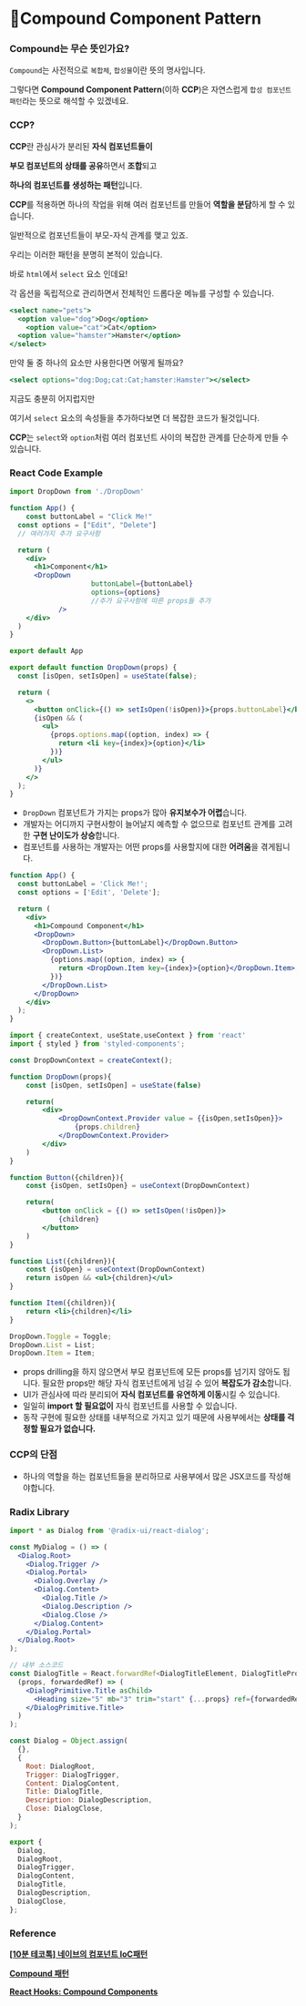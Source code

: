 # 🧩Compound Component Pattern

### Compound는 무슨 뜻인가요?

`Compound`는 사전적으로 `복합체`, `합성물`이란 뜻의 명사입니다.

그렇다면 **Compound Component Pattern**(이하 **CCP**)은 자연스럽게 `합성 컴포넌트 패턴`라는 뜻으로 해석할 수 있겠네요.

### CCP?

**CCP**란 관심사가 분리된 **자식 컴포넌트들이**

**부모 컴포넌트의 상태를 공유**하면서 **조합**되고

**하나의 컴포넌트를 생성하는 패턴**입니다.

**CCP**를 적용하면 하나의 작업을 위해 여러 컴포넌트를 만들어 **역할을 분담**하게 할 수 있습니다.

일반적으로 컴포넌트들이 부모-자식 관계를 맺고 있죠.

우리는 이러한 패턴을 분명히 본적이 있습니다.

바로 `html`에서 `select` 요소 인데요!

각 옵션을 독립적으로 관리하면서 전체적인 드롭다운 메뉴를 구성할 수 있습니다.

```jsx
<select name="pets">
  <option value="dog">Dog</option>
	<option value="cat">Cat</option>
  <option value="hamster">Hamster</option>
</select>
```

만약 둘 중 하나의 요소만 사용한다면 어떻게 될까요?

```jsx
<select options="dog:Dog;cat:Cat;hamster:Hamster"></select>
```

지금도 충분히 어지럽지만

여기서 `select` 요소의 속성들을 추가하다보면 더 복잡한 코드가 될것입니다.

**CCP**는 `select`와 `option`처럼 여러 컴포넌트 사이의 복잡한 관계를 단순하게 만들 수 있습니다.

### React Code Example

```jsx
import DropDown from './DropDown'

function App() {
	const buttonLabel = "Click Me!"
  const options = ["Edit", "Delete"]
  // 여러가지 추가 요구사항

  return (
    <div>
      <h1>Component</h1>
      <DropDown
					buttonLabel={buttonLabel}
					options={options}
					//추가 요구사항에 따른 props들 추가
			/>
    </div>
  )
}

export default App
```

```jsx
export default function DropDown(props) {
  const [isOpen, setIsOpen] = useState(false);

  return (
    <>
      <button onClick={() => setIsOpen(!isOpen)}>{props.buttonLabel}</button>
      {isOpen && (
        <ul>
          {props.options.map((option, index) => {
            return <li key={index}>{option}</li>
          })}
        </ul>
      )}
    </>
  );
}
```

- `DropDown` 컴포넌트가 가지는 props가 많아 **유지보수가 어렵**습니다.
- 개발자는 어디까지 구현사항이 늘어날지 예측할 수 없으므로
컴포넌트 관계를 고려한 **구현 난이도가 상승**합니다.
- 컴포넌트를 사용하는 개발자는 어떤 props를 사용할지에 대한 **어려움**을 겪게됩니다.

```jsx
function App() {
  const buttonLabel = 'Click Me!';
  const options = ['Edit', 'Delete'];

  return (
    <div>
      <h1>Compound Component</h1>
      <DropDown>
        <DropDown.Button>{buttonLabel}</DropDown.Button>
        <DropDown.List>
          {options.map((option, index) => {
            return <DropDown.Item key={index}>{option}</DropDown.Item>;
          })}
        </DropDown.List>
      </DropDown>
    </div>
  );
}
```

```jsx
import { createContext, useState,useContext } from 'react'
import { styled } from 'styled-components';

const DropDownContext = createContext();

function DropDown(props){
    const [isOpen, setIsOpen] = useState(false)

    return(
        <div>
            <DropDownContext.Provider value = {{isOpen,setIsOpen}}>
                {props.children}
            </DropDownContext.Provider>
        </div>
    )
}

function Button({children}){
    const {isOpen, setIsOpen} = useContext(DropDownContext)

    return(
        <button onClick = {() => setIsOpen(!isOpen)}>
            {children}
        </button>
    )
}

function List({children}){
    const {isOpen} = useContext(DropDownContext)
    return isOpen && <ul>{children}</ul>
}

function Item({children}){
    return <li>{children}</li>
}

DropDown.Toggle = Toggle;
DropDown.List = List;
DropDown.Item = Item;
```

- props drilling을 하지 않으면서 부모 컴포넌트에 모든 props를 넘기지 않아도 됩니다.
필요한 props만 해당 자식 컴포넌트에게 넘길 수 있어 **복잡도가 감소**합니다.
- UI가 관심사에 따라 분리되어 **자식 컴포넌트를 유연하게 이동**시킬 수 있습니다.
- 일일히 **import 할 필요없이** 자식 컴포넌트를 사용할 수 있습니다.
- 동작 구현에 필요한 상태를 내부적으로 가지고 있기 때문에 사용부에서는 **상태를 걱정할 필요가 없습니다.**

### CCP의 단점

- 하나의 역할을 하는 컴포넌트들을 분리하므로 사용부에서 많은 JSX코드를 작성해야합니다.

### Radix Library

```jsx
import * as Dialog from '@radix-ui/react-dialog';

const MyDialog = () => (
  <Dialog.Root>
    <Dialog.Trigger />
    <Dialog.Portal>
      <Dialog.Overlay />
      <Dialog.Content>
        <Dialog.Title />
        <Dialog.Description />
        <Dialog.Close />
      </Dialog.Content>
    </Dialog.Portal>
  </Dialog.Root>
);

// 내부 소스코드
const DialogTitle = React.forwardRef<DialogTitleElement, DialogTitleProps>(
  (props, forwardedRef) => (
    <DialogPrimitive.Title asChild>
      <Heading size="5" mb="3" trim="start" {...props} ref={forwardedRef} />
    </DialogPrimitive.Title>
  )
);

const Dialog = Object.assign(
  {},
  {
    Root: DialogRoot,
    Trigger: DialogTrigger,
    Content: DialogContent,
    Title: DialogTitle,
    Description: DialogDescription,
    Close: DialogClose,
  }
);

export {
  Dialog,
  DialogRoot,
  DialogTrigger,
  DialogContent,
  DialogTitle,
  DialogDescription,
  DialogClose,
};
```

### Reference

**[[10분 테코톡] 네이브의 컴포넌트 IoC패턴](https://youtu.be/RNH1KN2pD2Y?si=MIzyFAMNKkkWRrFW)**

**[Compound 패턴](https://patterns-dev-kr.github.io/design-patterns/compound-pattern/)**

**[React Hooks: Compound Components](https://kentcdodds.com/blog/compound-components-with-react-hooks)**